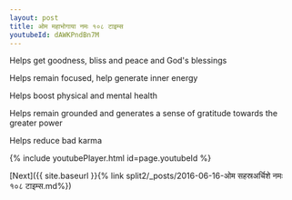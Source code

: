 ```yaml
---
layout: post
title: ओम महाभोगाया नमः १०८ टाइम्स
youtubeId: dAWKPndBn7M
---
```

 
 
Helps get goodness, bliss and peace and God's blessings
 
Helps remain focused, help generate inner energy 
 
Helps boost physical and mental health 
 
Helps remain grounded and generates a sense of gratitude towards the greater power 
 
Helps reduce bad karma
 
 
 
 


{% include youtubePlayer.html id=page.youtubeId %}
 
[Next]({{ site.baseurl }}{% link  split2/_posts/2016-06-16-ओम सहस्रअर्चिशे नमः १०८ टाइम्स.md%})
 
